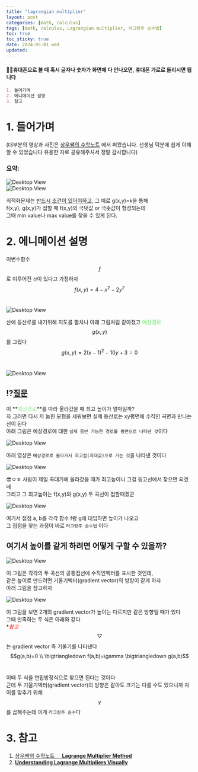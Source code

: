 ```yaml
---
title: "lagrangian multiplier"
layout: post
categories: [math, calculus]
tags: [math, calculus, Lagrangian multiplier, 라그랑주 승수법]
toc: true
toc_sticky: true
date: 2024-05-01 wed
updated: 
---
```


<!-- MathJax Script for this post only -->
<script type="text/javascript" async
  src="https://cdnjs.cloudflare.com/ajax/libs/mathjax/2.7.7/MathJax.js?config=TeX-AMS-MML_HTMLorMML">
</script>
<script type="text/x-mathjax-config">
  MathJax.Hub.Config({
    tex2jax: {
      inlineMath: [ ['$','$'], ['\\(','\\)'] ],
      displayMath: [ ['$$','$$'], ['\\[','\\]'] ],
      processEscapes: true
    }
  });
</script>
#### 🙅‍♂️휴대폰으로 볼 때 혹시 글자나 숫자가 화면에 다 안나오면<span style="color:red">**,**</span> 휴대폰 가로로 돌리시면 됩니다

```markdown
1. 들어가며
2. 에니메이션 설명
3. 참고
```

# 1. 들어가며
(대부분의 영상과 사진은 [상우쌤의 수학노트](https://www.youtube.com/watch?v=lmD9p6J_-TA) 에서 퍼왔습니다. 선생님 덕분에 쉽게 이해할 수 있었습니다 유용한 자료 공유해주셔서 정말 감사합니다) <br>

### 요약:
![Desktop View](https://github.com/joonk2/math/raw/main/calculus/lagrangian-multiplier/lm-0.gif) <br>
![Desktop View](/assets/img/math/calculus/lagrangian-multiplier/1.png) <br>

최적화문제는 <u>반드시 조건이 있어야하고</u>, 그 예로 g(x,y)=k을 통해 <br>
f(x,y), g(x,y)가 접할 때 f(x,y)의 극댓값 or 극솟값이 형성되는데 <br>
그때 min value나 max value를 찾을 수 있게 된다.  <br>

# 2. 에니메이션 설명
이변수함수 $$f$$로 이루어진 `산`이 있다고 가정하자 <br>
$$f(x,y)=4-x^2-2y^2$$ <br>

![Desktop View](https://github.com/joonk2/math/raw/main/calculus/lagrangian-multiplier/lm-1.gif) <br>

산에 등산로를 내기위해 지도를 펼치니 아래 그림처럼 같아졌고 **<font color='lightgreen'>예상경로</font>** $$g(x,y)$$를 그렸다 <br>
$$g(x,y)=2(x-1)^2-10y+3=0$$ <br>

![Desktop View](/assets/img/math/calculus/lagrangian-multiplier/2.png) <br>

## ⁉️<u>질문</u>
이 **<font color='lightgreen'>예상경로</font>**를 따라 올라갔을 때 최고 높이가 얼마일까? <br>
자 그러면 다시 저 눕힌 모형을 세워보면 실제 등산로는 xy평면에 수직인 곡면과 만나는 선이 된다 <br> 아래 그림은 예상경로에 대한 `실제 등반 가능한 경로를 평면으로 나타낸 것`이다 <br>

![Desktop View](https://github.com/joonk2/math/raw/main/calculus/lagrangian-multiplier/lm-2.gif) <br>

아래 영상은 `예상경로로 올라가서 최고점(최대값)으로 가는 것`을 나타낸 것이다 <br>

![Desktop View](https://github.com/joonk2/math/raw/main/calculus/lagrangian-multiplier/lm-3.gif) <br>

😎ㅇㅎ 사람이 제일 꼭대기에 올라갔을 때가 최고높이니 그걸 등고선에서 찾으면 되겠네 <br>
그리고 그 최고높이는 f(x,y)와 g(x,y) 두 곡선이 접할때겠군 <br>

![Desktop View](/assets/img/math/calculus/lagrangian-multiplier/3.png) <br>

여기서 접점 a, b를 각각 함수 f랑 g에 대입하면 높이가 나오고 <br>
그 접점을 찾는 과정이 바로 `라그랑주 승수법` 이다  <br>

## 여기서 높이를 같게 하려면 어떻게 구할 수 있을까?
![Desktop View](/assets/img/math/calculus/lagrangian-multiplier/4.png)

이 그림은 각각의 두 곡선의 공통접선에 수직인벡터를 표시한 것인데, <br>
같은 높이로 만드려면 기울기벡터(gradient vector)의 방향이 같게 하자 <br> 
아래 그림을 참고하자 <br>

![Desktop View](https://github.com/joonk2/math/raw/main/calculus/lagrangian-multiplier/lm-4.gif) <br>

이 그림을 보면 2개의 gradient vector가 높이는 다르지만 같은 방향일 때가 있다 <br>
그때 만족하는 두 식은 아래와 같다 <br>
**<font color='red'>*참고</font>** $$\bigtriangledown$$는 gradient vector 즉 기울기를 나타낸다 <br>
$$g(a,b)=0 \\ \bigtriangledown f(a,b)=\gamma \bigtriangledown g(a,b)$$ <br>

이때 두 식을 연립방정식으로 찾으면 된다는 것이다 <br>
근데 두 기울기벡터(gradient vector)의 방향은 같아도 크기는 다를 수도 있으니까 차이를 맞추기 위해 $$\gamma$$를 곱해주는데 이게 `라그랑주 승수`다<br>

# 3. 참고
1. [상우쌤의 수학노트 &nbsp;&nbsp;&nbsp; **Lagrange Multiplier Method**](https://www.youtube.com/watch?v=lmD9p6J_-TA)
2. **[Understanding Lagrange Multipliers Visually](https://www.youtube.com/watch?v=5A39Ht9Wcu0)**